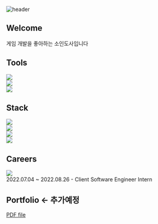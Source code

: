 ![header](https://capsule-render.vercel.app/api?type=cylinder&color=0:83dcb7,100:00ffff&height=100&section=header&text=SoinDosa&fontSize=50)
## Welcome
게임 개발을 좋아하는 소인도사입니다
## Tools
<img
  src="https://img.shields.io/badge/Github-181717?style=plastic&logo=Github&logoColor=white"
/><br/>
<img
  src="https://img.shields.io/badge/Slack-4A154B?style=plastic&logo=Slack&logoColor=white"
/><br/>
<img
  src="https://img.shields.io/badge/Perforce-404040?style=plastic&logo=Perforce&logoColor=white"
/><br/>
## Stack
<img
  src="https://img.shields.io/badge/Unity-000000?style=plastic&logo=unity&logoColor=white"
/><br/>
<img
  src="https://img.shields.io/badge/C%23-239120?style=plastic&logo=C%20Sharp&logoColor=white"
/><br/>
<img
  src="https://img.shields.io/badge/C%2B%2B-00599c?style=plastic&logo=C%2B%2B&logoColor=white"
/><br/>
<img
  src="https://img.shields.io/badge/Action%20Script%203.0-FF0000?style=plastic&logo=Adobe&logoColor=white"
/><br/>
## Careers
<img
  src="https://img.shields.io/badge/EA%20Korea-000000?style=plastic&logo=EA&logoColor=white"
/><br/>
2022.07.04 ~ 2022.08.26 - Client Software Engineer Intern
## Portfolio <- 추가예정
[PDF file]()
<!--
**SoinDosa/SoinDosa** is a ✨ _special_ ✨ repository because its `README.md` (this file) appears on your GitHub profile.

Here are some ideas to get you started:

- 🔭 I’m currently working on ...
- 🌱 I’m currently learning ...
- 👯 I’m looking to collaborate on ...
- 🤔 I’m looking for help with ...
- 💬 Ask me about ...
- 📫 How to reach me: ...
- 😄 Pronouns: ...
- ⚡ Fun fact: ...
-->
